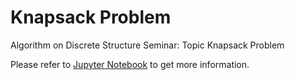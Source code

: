 # Knapsack Problem

Algorithm on Discrete Structure Seminar: Topic Knapsack Problem

Please refer to [Jupyter Notebook](./knapsack-problem.ipynb) to get more information.
